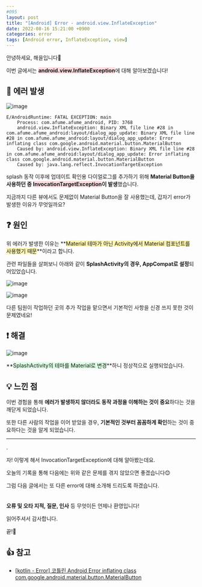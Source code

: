 ```yaml
---
#095
layout: post
title: "[Android] Error - android.view.InflateException"
date: 2022-08-16 15:21:00 +0900
categories: error
tags: [Android error, InflateException, view]
---
```


안녕하세요, 해을입니다🦖

이번 글에서는 <span style="background-color:#ffdce0">**android.view.InflateException**</span>에 대해 알아보겠습니다!

## 🚨 에러 발생

![image](https://user-images.githubusercontent.com/39720852/184814064-ef316756-c3a5-4735-8d88-bfcb0d4f6360.png)

```
E/AndroidRuntime: FATAL EXCEPTION: main
    Process: com.afume.afume_android, PID: 3768
    android.view.InflateException: Binary XML file line #28 in com.afume.afume_android:layout/dialog_app_update: Binary XML file line #28 in com.afume.afume_android:layout/dialog_app_update: Error inflating class com.google.android.material.button.MaterialButton
    Caused by: android.view.InflateException: Binary XML file line #28 in com.afume.afume_android:layout/dialog_app_update: Error inflating class com.google.android.material.button.MaterialButton
    Caused by: java.lang.reflect.InvocationTargetException
```

splash 동작 이후에 업데이트 확인용 다이얼로그를 추가하기 위해 **Material Button을 사용하던 중 <span style="background-color:#ffdce0">InvocationTargetException</span>이 발생**했습니다.

지금까지 다른 뷰에서도 문제없이 Material Button을 잘 사용했는데, 갑자기 error가 발생한 이유가 무엇일까요?

## ❓ 원인

위 에러가 발생한 이유는 **<span style="background-color:#fff5b1">Material 테마가 아닌 Activity에서 Material 컴포넌트를 사용했기 때문</span>**이라고 합니다.

관련 파일들을 살펴보니 아래와 같이 **SplashActivity의 경우, AppCompat로 설정**되어있었습니다.

![image](https://user-images.githubusercontent.com/39720852/184854876-c3022f44-1b5c-49bc-bff4-355bf06d4c40.png)

![image](https://user-images.githubusercontent.com/39720852/184854968-4fc1b0f6-5d7b-4926-8af1-df1f0c2b177a.png)

다른 팀원이 작업하던 곳의 추가 작업을 맡으면서 기본적인 사항을 신경 쓰지 못한 것이 문제였네요!

## ❗ 해결

![image](https://user-images.githubusercontent.com/39720852/184856385-4f136471-c324-46e2-a267-05b3973b4b84.png)

**<span style="background-color:#dcffe4">SplashActivity의 테마를 Material로 변경</span>**하니 정상적으로 실행되었습니다.

## 💡 느낀 점

이번 경험을 통해 **에러가 발생하지 않더라도 동작 과정을 이해하는 것이 중요**하다는 것을 깨닫게 되었습니다.

또한 다른 사람의 작업을 이어 받았을 경우, **기본적인 것부터 꼼꼼하게 확인**하는 것이 중요하다는 것을 알게 되었습니다.

---

.

자! 이렇게 해서 InvocationTargetException에 대해 알아봤는데요.

오늘의 기록을 통해 다음에는 위와 같은 문제를 겪지 않았으면 좋겠습니다😊

그럼 다음 글에서는 또 다른 error에 대해 소개해 드리도록 하겠습니다.
<br/><br/><br/>
**오류 및 오타 지적, 질문, 인사** 등 무엇이든 언제나 환영입니다!

읽어주셔서 감사합니다.

끝!🦕
<br/>

## 👍 참고

- [[kotlin - Error] 코틀린 Android Error inflating class com.google.android.material.button.MaterialButton](https://fre2-dom.tistory.com/464)
